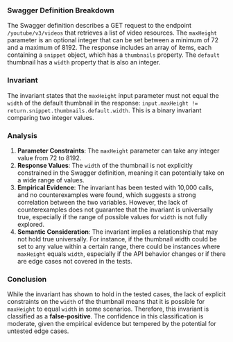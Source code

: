 ### Swagger Definition Breakdown
The Swagger definition describes a GET request to the endpoint `/youtube/v3/videos` that retrieves a list of video resources. The `maxHeight` parameter is an optional integer that can be set between a minimum of 72 and a maximum of 8192. The response includes an array of items, each containing a `snippet` object, which has a `thumbnails` property. The `default` thumbnail has a `width` property that is also an integer.

### Invariant
The invariant states that the `maxHeight` input parameter must not equal the `width` of the default thumbnail in the response: `input.maxHeight != return.snippet.thumbnails.default.width`. This is a binary invariant comparing two integer values.

### Analysis
1. **Parameter Constraints**: The `maxHeight` parameter can take any integer value from 72 to 8192. 
2. **Response Values**: The `width` of the thumbnail is not explicitly constrained in the Swagger definition, meaning it can potentially take on a wide range of values.
3. **Empirical Evidence**: The invariant has been tested with 10,000 calls, and no counterexamples were found, which suggests a strong correlation between the two variables. However, the lack of counterexamples does not guarantee that the invariant is universally true, especially if the range of possible values for `width` is not fully explored.
4. **Semantic Consideration**: The invariant implies a relationship that may not hold true universally. For instance, if the thumbnail width could be set to any value within a certain range, there could be instances where `maxHeight` equals `width`, especially if the API behavior changes or if there are edge cases not covered in the tests.

### Conclusion
While the invariant has shown to hold in the tested cases, the lack of explicit constraints on the `width` of the thumbnail means that it is possible for `maxHeight` to equal `width` in some scenarios. Therefore, this invariant is classified as a **false-positive**. The confidence in this classification is moderate, given the empirical evidence but tempered by the potential for untested edge cases.

